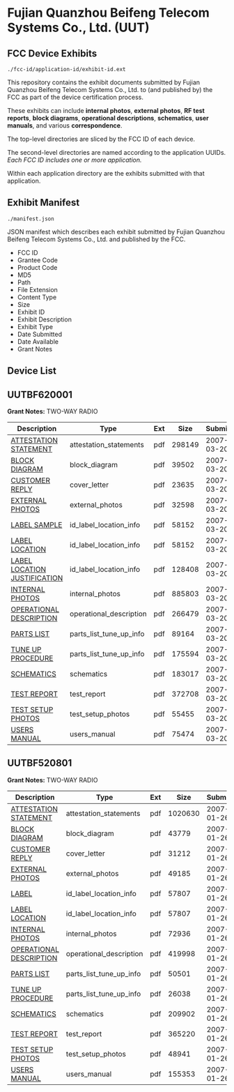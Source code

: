 # Fujian Quanzhou Beifeng Telecom Systems Co., Ltd. (UUT)
## FCC Device Exhibits

```
./fcc-id/application-id/exhibit-id.ext
```

This repository contains the exhibit documents submitted by Fujian Quanzhou Beifeng Telecom Systems Co., Ltd. to (and published by) the FCC as part of the device certification process.

These exhibits can include **internal photos**, **external photos**, **RF test reports**, **block diagrams**, **operational descriptions**, **schematics**, **user manuals**, and various **correspondence**.

The top-level directories are sliced by the FCC ID of each device.

The second-level directories are named according to the application UUIDs. *Each FCC ID includes one or more application.*

Within each application directory are the exhibits submitted with that application. 

## Exhibit Manifest

```
./manifest.json
```

JSON manifest which describes each exhibit submitted by Fujian Quanzhou Beifeng Telecom Systems Co., Ltd. and published by the FCC.

- FCC ID
- Grantee Code
- Product Code
- MD5
- Path
- File Extension
- Content Type
- Size
- Exhibit ID
- Exhibit Description
- Exhibit Type
- Date Submitted
- Date Available
- Grant Notes

## Device List
## UUTBF620001
**Grant Notes:** TWO-WAY RADIO

| Description | Type | Ext | Size | Submitted | Available |
| ----------- | ---- | --- | ---- | --------- | --------- |
| [ATTESTATION STATEMENT](UUTBF620001/9980a30865a2f73026ea06577b01b59e/770450.pdf) | attestation_statements | pdf | 298149 | 2007-03-20 | 2007-03-20 |
| [BLOCK DIAGRAM](UUTBF620001/9980a30865a2f73026ea06577b01b59e/770451.pdf) | block_diagram | pdf | 39502 | 2007-03-20 | 2007-03-20 |
| [CUSTOMER REPLY](UUTBF620001/9980a30865a2f73026ea06577b01b59e/770464.pdf) | cover_letter | pdf | 23635 | 2007-03-20 | 2007-03-20 |
| [EXTERNAL PHOTOS](UUTBF620001/9980a30865a2f73026ea06577b01b59e/770452.pdf) | external_photos | pdf | 32598 | 2007-03-20 | 2007-03-20 |
| [LABEL SAMPLE](UUTBF620001/9980a30865a2f73026ea06577b01b59e/770454.pdf) | id_label_location_info | pdf | 58152 | 2007-03-20 | 2007-03-20 |
| [LABEL LOCATION](UUTBF620001/9980a30865a2f73026ea06577b01b59e/770454.pdf) | id_label_location_info | pdf | 58152 | 2007-03-20 | 2007-03-20 |
| [LABEL LOCATION JUSTIFICATION](UUTBF620001/9980a30865a2f73026ea06577b01b59e/770456.pdf) | id_label_location_info | pdf | 128408 | 2007-03-20 | 2007-03-20 |
| [INTERNAL PHOTOS](UUTBF620001/9980a30865a2f73026ea06577b01b59e/770455.pdf) | internal_photos | pdf | 885803 | 2007-03-20 | 2007-03-20 |
| [OPERATIONAL DESCRIPTION](UUTBF620001/9980a30865a2f73026ea06577b01b59e/770457.pdf) | operational_description | pdf | 266479 | 2007-03-20 | 2007-03-20 |
| [PARTS LIST](UUTBF620001/9980a30865a2f73026ea06577b01b59e/770458.pdf) | parts_list_tune_up_info | pdf | 89164 | 2007-03-20 | 2007-03-20 |
| [TUNE UP PROCEDURE](UUTBF620001/9980a30865a2f73026ea06577b01b59e/770462.pdf) | parts_list_tune_up_info | pdf | 175594 | 2007-03-20 | 2007-03-20 |
| [SCHEMATICS](UUTBF620001/9980a30865a2f73026ea06577b01b59e/770459.pdf) | schematics | pdf | 183017 | 2007-03-20 | 2007-03-20 |
| [TEST REPORT](UUTBF620001/9980a30865a2f73026ea06577b01b59e/770460.pdf) | test_report | pdf | 372708 | 2007-03-20 | 2007-03-20 |
| [TEST SETUP PHOTOS](UUTBF620001/9980a30865a2f73026ea06577b01b59e/770461.pdf) | test_setup_photos | pdf | 55455 | 2007-03-20 | 2007-03-20 |
| [USERS MANUAL](UUTBF620001/9980a30865a2f73026ea06577b01b59e/770463.pdf) | users_manual | pdf | 75474 | 2007-03-20 | 2007-03-20 |
## UUTBF520801
**Grant Notes:** TWO-WAY RADIO

| Description | Type | Ext | Size | Submitted | Available |
| ----------- | ---- | --- | ---- | --------- | --------- |
| [ATTESTATION STATEMENT](UUTBF520801/c9a741bbf3e16475494714b067e30170/751499.pdf) | attestation_statements | pdf | 1020630 | 2007-01-26 | 2007-01-26 |
| [BLOCK DIAGRAM](UUTBF520801/c9a741bbf3e16475494714b067e30170/751500.pdf) | block_diagram | pdf | 43779 | 2007-01-26 | 2007-01-26 |
| [CUSTOMER REPLY](UUTBF520801/c9a741bbf3e16475494714b067e30170/751554.pdf) | cover_letter | pdf | 31212 | 2007-01-26 | 2007-01-26 |
| [EXTERNAL PHOTOS](UUTBF520801/c9a741bbf3e16475494714b067e30170/751501.pdf) | external_photos | pdf | 49185 | 2007-01-26 | 2007-01-26 |
| [LABEL](UUTBF520801/c9a741bbf3e16475494714b067e30170/751503.pdf) | id_label_location_info | pdf | 57807 | 2007-01-26 | 2007-01-26 |
| [LABEL LOCATION](UUTBF520801/c9a741bbf3e16475494714b067e30170/751503.pdf) | id_label_location_info | pdf | 57807 | 2007-01-26 | 2007-01-26 |
| [INTERNAL PHOTOS](UUTBF520801/c9a741bbf3e16475494714b067e30170/751512.pdf) | internal_photos | pdf | 72936 | 2007-01-26 | 2007-01-26 |
| [OPERATIONAL DESCRIPTION](UUTBF520801/c9a741bbf3e16475494714b067e30170/751504.pdf) | operational_description | pdf | 419998 | 2007-01-26 | 2007-01-26 |
| [PARTS LIST](UUTBF520801/c9a741bbf3e16475494714b067e30170/751505.pdf) | parts_list_tune_up_info | pdf | 50501 | 2007-01-26 | 2007-01-26 |
| [TUNE UP PROCEDURE](UUTBF520801/c9a741bbf3e16475494714b067e30170/751509.pdf) | parts_list_tune_up_info | pdf | 26038 | 2007-01-26 | 2007-01-26 |
| [SCHEMATICS](UUTBF520801/c9a741bbf3e16475494714b067e30170/751506.pdf) | schematics | pdf | 209902 | 2007-01-26 | 2007-01-26 |
| [TEST REPORT](UUTBF520801/c9a741bbf3e16475494714b067e30170/751507.pdf) | test_report | pdf | 365220 | 2007-01-26 | 2007-01-26 |
| [TEST SETUP PHOTOS](UUTBF520801/c9a741bbf3e16475494714b067e30170/751508.pdf) | test_setup_photos | pdf | 48941 | 2007-01-26 | 2007-01-26 |
| [USERS MANUAL](UUTBF520801/c9a741bbf3e16475494714b067e30170/751511.pdf) | users_manual | pdf | 155353 | 2007-01-26 | 2007-01-26 |
